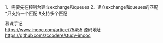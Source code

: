 1、需要先在控制台建立exchange和queues
2、建立exchange和queues的匹配
    *只支持一个匹配
    #支持多个匹配

慕课手记  
https://www.imooc.com/article/75455
源码地址
https://github.com/zccodere/study-imooc